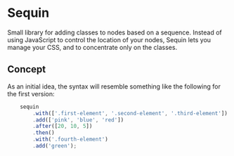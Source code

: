 Sequin
======

Small library for adding classes to nodes based on a sequence. Instead of using JavaScript to control the location of your nodes, Sequin lets you manage your CSS, and to concentrate only on the classes.

Concept
------

As an initial idea, the syntax will resemble something like the following for the first version:

```javascript
    sequin
        .with(['.first-element', '.second-element', '.third-element'])
        .add(['pink', 'blue', 'red'])
        .after([20, 10, 5])
        .then()
        .with('.fourth-element')
        .add('green');
```